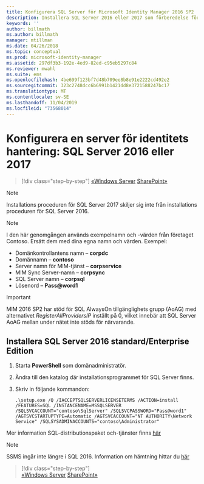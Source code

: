 ```yaml
---
title: Konfigurera SQL Server för Microsoft Identity Manager 2016 SP2 | Microsoft Docs
description: Installera SQL Server 2016 eller 2017 som förberedelse för installationen av MIM 2016.
keywords: ''
author: billmath
ms.author: billmath
manager: mtillman
ms.date: 04/26/2018
ms.topic: conceptual
ms.prod: microsoft-identity-manager
ms.assetid: 297df3b3-192e-4ed9-82ed-c95eb5297c84
ms.reviewer: mwahl
ms.suite: ems
ms.openlocfilehash: 4be699f123bf7d48b709ee8b8e91e2222cd492e2
ms.sourcegitcommit: 323c2748dcc6b6991b1421dd8e3721588247bc17
ms.translationtype: MT
ms.contentlocale: sv-SE
ms.lasthandoff: 11/04/2019
ms.locfileid: "73568014"
---
```

# <a name="set-up-an-identity-management-server-sql-server-2016-or-2017"></a>Konfigurera en server för identitets hantering: SQL Server 2016 eller 2017

> [!div class="step-by-step"]
> [«Windows Server](prepare-server-ws2016.md)
> [SharePoint»](prepare-server-sharepoint.md)
 
> [!NOTE] 
> Installations proceduren för SQL Server 2017 skiljer sig inte från installations proceduren för SQL Server 2016.

> [!NOTE]
> I den här genomgången används exempelnamn och -värden från företaget Contoso. Ersätt dem med dina egna namn och värden. Exempel:
> - Domänkontrollantens namn – **corpdc**
> - Domännamn – **contoso**
> - Server namn för MIM-tjänst – **corpservice**
> - MIM Sync Server-namn – **corpsync**
> - SQL Server namn – **corpsql**
> - Lösenord – <strong>Pass@word1</strong>

> [!IMPORTANT]
> MIM 2016 SP2 har stöd för SQL AlwaysOn tillgänglighets grupp (AoAG) med alternativet *RegisterAllProvidersIP* inställt på 0, vilket innebär att SQL Server AoAG mellan under nätet inte stöds för närvarande.

## <a name="install-sql-server-2016-standardenterprise-edition"></a>Installera **SQL Server 2016 standard/Enterprise Edition**

1. Starta **PowerShell** som domänadministratör.

2. Ändra till den katalog där installationsprogrammet för SQL Server finns.

3. Skriv in följande kommandon:

    ```
    .\setup.exe /Q /IACCEPTSQLSERVERLICENSETERMS /ACTION=install /FEATURES=SQL /INSTANCENAME=MSSQLSERVER /SQLSVCACCOUNT="contoso\SqlServer" /SQLSVCPASSWORD="Pass@word1"   /AGTSVCSTARTUPTYPE=Automatic /AGTSVCACCOUNT="NT AUTHORITY\Network Service" /SQLSYSADMINACCOUNTS="contoso\Administrator"
    ```
    
Mer information SQL-distributionspaket och-tjänster finns [här](https://docs.microsoft.com/sql/database-engine/configure-windows/configure-windows-service-accounts-and-permissions?view=sql-server-2017)

> [!NOTE]
> SSMS ingår inte längre i SQL 2016. Information om hämtning hittar du [här](https://docs.microsoft.com/sql/ssms/download-sql-server-management-studio-ssms?view=sql-server-2017)

> [!div class="step-by-step"]  
> [«Windows Server](prepare-server-ws2016.md)
> [SharePoint»](prepare-server-sharepoint.md)
